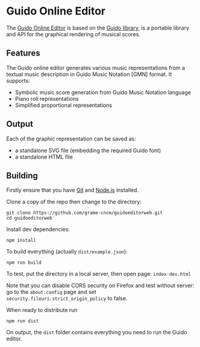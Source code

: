 # Guido Online Editor

The [Guido Online Editor](https://guidoeditor.grame.fr) is based on the [Guido library](https://guidolib.grame.fr/), is a portable library and API for the graphical rendering of musical scores.


## Features

The Guido online editor generates various music representations from a textual music description in Guido Music Notation [GMN] format. It supports:

- Symbolic music score generation from Guido Music Notation language
- Piano roll representations
- Simplified proportional representations

## Output

Each of the graphic representation can be saved as:

- a standalone SVG file  (embedding the required Guido font)
- a standalone HTML file 



## Building

Firstly ensure that you have [Git](https://git-scm.com/downloads) and [Node.js](https://nodejs.org/) installed.

Clone a copy of the repo then change to the directory:

~~~~~~
git clone https://github.com/grame-cncm/guidoeditorweb.git
cd guidoeditorweb
~~~~~~

Install dev dependencies:
~~~~~~
npm install
~~~~~~

To build everything (actually `dist/example.json`): 
~~~~~~
npm run build
~~~~~~

To test, put the directory in a local server, then open page: `index-dev.html`

Note that you can disable CORS security on Firefox and test without server: go to the `about:config` page and set  `security.fileuri.strict_origin_policy` to false.



When ready to distribute run
~~~~~~
npm run dist
~~~~~~
On output, the `dist` folder contains everything you need to run the Guido editor.
